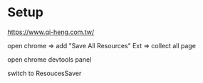 # Setup 
https://www.qi-heng.com.tw/ 

open chrome => add "Save All Resources" Ext => collect all page

open chrome devtools panel 

switch to ResoucesSaver

